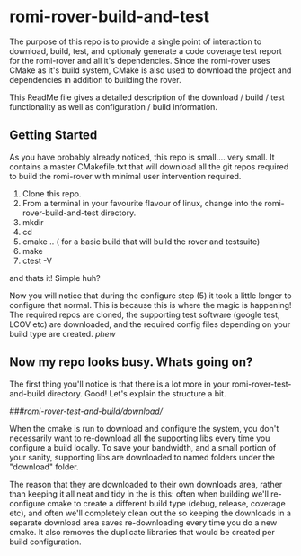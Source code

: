 # romi-rover-build-and-test
The purpose of this repo is to provide a single point of interaction to download, build, test, and optionaly generate a code coverage test report for the romi-rover and all it's dependencies.
Since the romi-rover uses CMake as it's build system, CMake is also used to download the project and dependencies in addition to building the rover.

This ReadMe file gives a detailed description of the download / build / test functionality as well as configuration / build information.

## Getting Started
As you have probably already noticed, this repo is small.... very small. It contains a master CMakefile.txt that will download all the git repos required to build the romi-rover with minimal user intervention required.

1) Clone this repo. 
2) From a terminal in your favourite flavour of linux, change into the romi-rover-build-and-test directory.
3) mkdir <build-directory>
4) cd <build-directory>
5) cmake ..  ( for a basic build that will build the rover and testsuite)
6) make
7) ctest -V

and thats it! Simple huh?

Now you will notice that during the configure step (5) it took a little longer to configure that normal. This is because this is where the magic is happening! The required repos are cloned, the supporting test software (google test, LCOV etc) are downloaded, and the required config files depending on your build type are created. *phew*

## Now my repo looks busy. Whats going on?
The first thing you'll notice is that there is a lot more in your romi-rover-test-and-build directory. Good!
Let's explain the structure a bit.

###_romi-rover-test-and-build/download/_

When the cmake is run to download and configure the system, you don't necessarily want to re-download all the supporting libs every time you configure a build locally. 
To save your bandwidth, and a small portion of your sanity, supporting libs are downloaded to named folders under the "download" folder. 

The reason that they are downloaded to their own downloads area, rather than keeping it all neat and tidy in the <build-directory> is this:
often when building we'll re-configure cmake to create a different build type (debug, release, coverage etc), and often we'll completely clean out the <build-directory> so keeping the downloads in a separate download area saves re-downloading every time you do a new cmake.
It also removes the duplicate libraries that would be created per build configuration.







